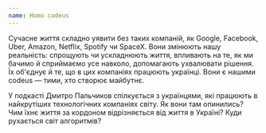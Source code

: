 ```yaml
---
name: Homo codeus
---
```


Сучасне життя складно уявити без таких компаній, як Google, Facebook, Uber,
Amazon, Netflix, Spotify чи SpaceX. Вони змінюють нашу реальність: спрощують
чи ускладнюють життя, впливають на те, як ми бачимо й сприймаємо усе навколо,
допомагають ухвалювати рішення. Їх об'єднує й те, що в цих компаніях працюють
українці. Вони є нашими codeus — тими, хто створює майбутнє.

У подкасті Дмитро Пальчиков спілкується з українцями, які працюють в найкрутіших
технологічних компаніях світу. Як вони там опинились? Чим їхнє життя за кордоном
відрізняється від життя в Україні? Куди рухається світ алгоритмів?
